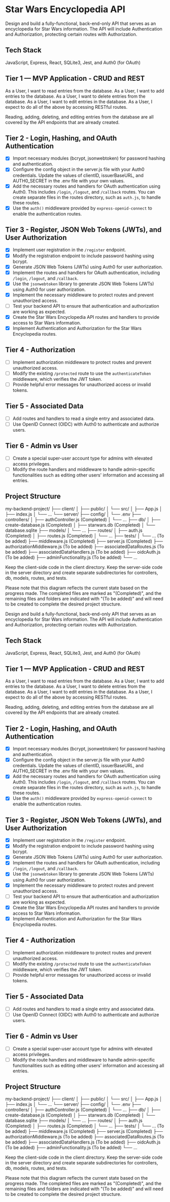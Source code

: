 # Star Wars Encyclopedia API

Design and build a fully-functional, back-end-only API that serves as an encyclopedia for Star Wars information. The API will include Authentication and Authorization, protecting certain routes with Authorization.

## Tech Stack

JavaScript, Express, React, SQLite3, Jest, and Auth0 (for OAuth)

## Tier 1 — MVP Application - CRUD and REST

As a User, I want to read entries from the database.
As a User, I want to add entries to the database.
As a User, I want to delete entries from the database.
As a User, I want to edit entries in the database.
As a User, I expect to do all of the above by accessing RESTful routes.

Reading, adding, deleting, and editing entries from the database are all covered by the API endpoints that are already created.

## Tier 2 - Login, Hashing, and OAuth Authentication

- [x] Import necessary modules (bcrypt, jsonwebtoken) for password hashing and authentication.
- [x] Configure the config object in the server.js file with your Auth0 credentials. Update the values of clientID, issuerBaseURL, and AUTH0_SECRET in the .env file with your own values.
- [x] Add the necessary routes and handlers for OAuth authentication using Auth0. This includes `/login`, `/logout`, and `/callback` routes. You can create separate files in the routes directory, such as `auth.js`, to handle these routes.
- [x] Use the `auth()` middleware provided by `express-openid-connect` to enable the authentication routes.

## Tier 3 - Register, JSON Web Tokens (JWTs), and User Authorization

- [x] Implement user registration in the `/register` endpoint.
- [x] Modify the registration endpoint to include password hashing using bcrypt.
- [x] Generate JSON Web Tokens (JWTs) using Auth0 for user authorization.
- [x] Implement the routes and handlers for OAuth authentication, including `/login`, `/logout`, and `/callback`.
- [x] Use the `jsonwebtoken` library to generate JSON Web Tokens (JWTs) using Auth0 for user authorization.
- [x] Implement the necessary middleware to protect routes and prevent unauthorized access.
- [ ] Test your backend API to ensure that authentication and authorization are working as expected.
- [x] Create the Star Wars Encyclopedia API routes and handlers to provide access to Star Wars information.
- [x] Implement Authentication and Authorization for the Star Wars Encyclopedia routes.

## Tier 4 - Authorization

- [ ] Implement authorization middleware to protect routes and prevent unauthorized access.
- [ ] Modify the existing `/protected` route to use the `authenticateToken` middleware, which verifies the JWT token.
- [ ] Provide helpful error messages for unauthorized access or invalid tokens.

## Tier 5 - Associated Data

- [ ] Add routes and handlers to read a single entry and associated data.
- [ ] Use OpenID Connect (OIDC) with Auth0 to authenticate and authorize users.

## Tier 6 - Admin vs User

- [ ] Create a special super-user account type for admins with elevated access privileges.
- [ ] Modify the route handlers and middleware to handle admin-specific functionalities such as editing other users' information and accessing all entries.

## Project Structure

my-backend-project/
├── client/
│ ├── public/
│ └── src/
│ ├── App.js
│ ├── index.js
│ └── ...
└── server/
├── config/
│ └── .env
├── controllers/
│ ├── authController.js (Completed)
│ └── ...
├── db/
│ ├── create-database.js (Completed)
│ ├── starwars.db (Completed)
│ └── database.sqlite
├── models/
│ └── ...
├── routes/
│ ├── auth.js (Completed)
│ ├── routes.js (Completed)
│ └── ...
├── tests/
│ └── ... (To be added)
├── middleware.js (Completed)
├── server.js (Completed)
├── authorizationMiddleware.js (To be added)
├── associatedDataRoutes.js (To be added)
├── associatedDataHandlers.js (To be added)
├── oidcAuth.js (To be added)
├── adminFunctionality.js (To be added)
└── ...

Keep the client-side code in the client directory.
Keep the server-side code in the server directory and create separate subdirectories for controllers, db, models, routes, and tests.

Please note that this diagram reflects the current state based on the progress made. The completed files are marked as "(Completed)", and the remaining files and folders are indicated with "(To be added)" and will need to be created to complete the desired project structure.

Design and build a fully-functional, back-end-only API that serves as an encyclopedia for Star Wars information. The API will include Authentication and Authorization, protecting certain routes with Authorization.

## Tech Stack

JavaScript, Express, React, SQLite3, Jest, and Auth0 (for OAuth)

## Tier 1 — MVP Application - CRUD and REST

As a User, I want to read entries from the database.
As a User, I want to add entries to the database.
As a User, I want to delete entries from the database.
As a User, I want to edit entries in the database.
As a User, I expect to do all of the above by accessing RESTful routes.

Reading, adding, deleting, and editing entries from the database are all covered by the API endpoints that are already created.

## Tier 2 - Login, Hashing, and OAuth Authentication

- [x] Import necessary modules (bcrypt, jsonwebtoken) for password hashing and authentication.
- [x] Configure the config object in the server.js file with your Auth0 credentials. Update the values of clientID, issuerBaseURL, and AUTH0_SECRET in the .env file with your own values.
- [x] Add the necessary routes and handlers for OAuth authentication using Auth0. This includes `/login`, `/logout`, and `/callback` routes. You can create separate files in the routes directory, such as `auth.js`, to handle these routes.
- [x] Use the `auth()` middleware provided by `express-openid-connect` to enable the authentication routes.

## Tier 3 - Register, JSON Web Tokens (JWTs), and User Authorization

- [x] Implement user registration in the `/register` endpoint.
- [x] Modify the registration endpoint to include password hashing using bcrypt.
- [x] Generate JSON Web Tokens (JWTs) using Auth0 for user authorization.
- [x] Implement the routes and handlers for OAuth authentication, including `/login`, `/logout`, and `/callback`.
- [x] Use the `jsonwebtoken` library to generate JSON Web Tokens (JWTs) using Auth0 for user authorization.
- [x] Implement the necessary middleware to protect routes and prevent unauthorized access.
- [ ] Test your backend API to ensure that authentication and authorization are working as expected.
- [x] Create the Star Wars Encyclopedia API routes and handlers to provide access to Star Wars information.
- [x] Implement Authentication and Authorization for the Star Wars Encyclopedia routes.

## Tier 4 - Authorization

- [ ] Implement authorization middleware to protect routes and prevent unauthorized access.
- [ ] Modify the existing `/protected` route to use the `authenticateToken` middleware, which verifies the JWT token.
- [ ] Provide helpful error messages for unauthorized access or invalid tokens.

## Tier 5 - Associated Data

- [ ] Add routes and handlers to read a single entry and associated data.
- [ ] Use OpenID Connect (OIDC) with Auth0 to authenticate and authorize users.

## Tier 6 - Admin vs User

- [ ] Create a special super-user account type for admins with elevated access privileges.
- [ ] Modify the route handlers and middleware to handle admin-specific functionalities such as editing other users' information and accessing all entries.

## Project Structure

my-backend-project/
├── client/
│ ├── public/
│ └── src/
│ ├── App.js
│ ├── index.js
│ └── ...
└── server/
├── config/
│ └── .env
├── controllers/
│ ├── authController.js (Completed)
│ └── ...
├── db/
│ ├── create-database.js (Completed)
│ ├── starwars.db (Completed)
│ └── database.sqlite
├── models/
│ └── ...
├── routes/
│ ├── auth.js (Completed)
│ ├── routes.js (Completed)
│ └── ...
├── tests/
│ └── ... (To be added)
├── middleware.js (Completed)
├── server.js (Completed)
├── authorizationMiddleware.js (To be added)
├── associatedDataRoutes.js (To be added)
├── associatedDataHandlers.js (To be added)
├── oidcAuth.js (To be added)
├── adminFunctionality.js (To be added)
└── ...

Keep the client-side code in the client directory.
Keep the server-side code in the server directory and create separate subdirectories for controllers, db, models, routes, and tests.

Please note that this diagram reflects the current state based on the progress made. The completed files are marked as "(Completed)", and the remaining files and folders are indicated with "(To be added)" and will need to be created to complete the desired project structure.
